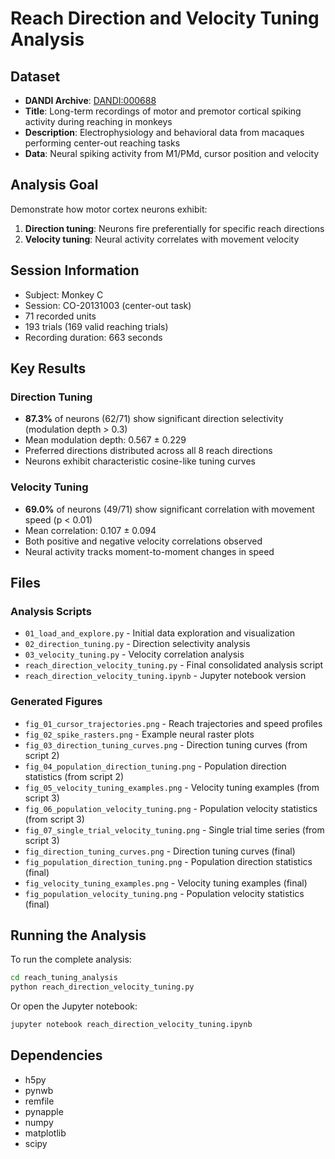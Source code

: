 # Reach Direction and Velocity Tuning Analysis

## Dataset
- **DANDI Archive**: [DANDI:000688](https://neurosift.app/dandiset/000688)
- **Title**: Long-term recordings of motor and premotor cortical spiking activity during reaching in monkeys
- **Description**: Electrophysiology and behavioral data from macaques performing center-out reaching tasks
- **Data**: Neural spiking activity from M1/PMd, cursor position and velocity

## Analysis Goal
Demonstrate how motor cortex neurons exhibit:
1. **Direction tuning**: Neurons fire preferentially for specific reach directions
2. **Velocity tuning**: Neural activity correlates with movement velocity

## Session Information
- Subject: Monkey C
- Session: CO-20131003 (center-out task)
- 71 recorded units
- 193 trials (169 valid reaching trials)
- Recording duration: 663 seconds

## Key Results

### Direction Tuning
- **87.3%** of neurons (62/71) show significant direction selectivity (modulation depth > 0.3)
- Mean modulation depth: 0.567 ± 0.229
- Preferred directions distributed across all 8 reach directions
- Neurons exhibit characteristic cosine-like tuning curves

### Velocity Tuning
- **69.0%** of neurons (49/71) show significant correlation with movement speed (p < 0.01)
- Mean correlation: 0.107 ± 0.094
- Both positive and negative velocity correlations observed
- Neural activity tracks moment-to-moment changes in speed

## Files

### Analysis Scripts
- `01_load_and_explore.py` - Initial data exploration and visualization
- `02_direction_tuning.py` - Direction selectivity analysis
- `03_velocity_tuning.py` - Velocity correlation analysis
- `reach_direction_velocity_tuning.py` - Final consolidated analysis script
- `reach_direction_velocity_tuning.ipynb` - Jupyter notebook version

### Generated Figures
- `fig_01_cursor_trajectories.png` - Reach trajectories and speed profiles
- `fig_02_spike_rasters.png` - Example neural raster plots
- `fig_03_direction_tuning_curves.png` - Direction tuning curves (from script 2)
- `fig_04_population_direction_tuning.png` - Population direction statistics (from script 2)
- `fig_05_velocity_tuning_examples.png` - Velocity tuning examples (from script 3)
- `fig_06_population_velocity_tuning.png` - Population velocity statistics (from script 3)
- `fig_07_single_trial_velocity_tuning.png` - Single trial time series (from script 3)
- `fig_direction_tuning_curves.png` - Direction tuning curves (final)
- `fig_population_direction_tuning.png` - Population direction statistics (final)
- `fig_velocity_tuning_examples.png` - Velocity tuning examples (final)
- `fig_population_velocity_tuning.png` - Population velocity statistics (final)

## Running the Analysis

To run the complete analysis:
```bash
cd reach_tuning_analysis
python reach_direction_velocity_tuning.py
```

Or open the Jupyter notebook:
```bash
jupyter notebook reach_direction_velocity_tuning.ipynb
```

## Dependencies
- h5py
- pynwb
- remfile
- pynapple
- numpy
- matplotlib
- scipy
